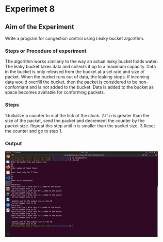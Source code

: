 # Experimet 8

## Aim of the Experiment
Write a program for congestion control using Leaky bucket algorithm.

### Steps or Procedure of experiment

The algorithm works similarly to the way an actual leaky bucket holds water: The leaky bucket takes data and collects it up to a maximum capacity. Data in the bucket is only released from the bucket at a set rate and size of packet. When the bucket runs out of data, the leaking stops. If incoming data would overfill the bucket, then the packet is considered to be non-conformant and is not added to the bucket. Data is added to the bucket as space becomes available for conforming packets.

### Steps 

1.Initialize a counter to n at the tick of the clock.
2.If n is greater than the size of the packet, send the packet and decrement the counter by the packet size. Repeat this step until n is smaller than the packet size.
3.Reset the counter and go to step 1.



### Output

![output](leakybucket.png)
